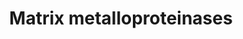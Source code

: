 ---
annotations:
- type: Pathway Ontology
  value: cell-extracellular matrix signaling pathway
- type: Pathway Ontology
  value: protein degradation pathway
authors:
- Kdahlquist
- MaintBot
- MartijnVanIersel
- Khanspers
- Thomas
- Ddigles
- Mkutmon
- Eweitz
description: 'Matrix metalloproteinases (MMPs) are zinc-dependent endopeptidases;
  other family members are adamalysins, serralysins, and astacins. The MMPs belong
  to a larger family of proteases known as the metzincin superfamily. Collectively
  they are capable of degrading all kinds of extracellular matrix proteins, but also
  can process a number of bioactive molecules. They are known to be involved in the
  cleavage of cell surface receptors, the release of apoptotic ligands (such as the
  FAS ligand), and chemokine/cytokine in/activation. MMPs are also thought to play
  a major role on cell behaviors such as cell proliferation, migration (adhesion/dispersion),
  differentiation, angiogenesis, apoptosis and host defense.  Source: [[wikipedia:Matrix_metalloproteinase|Wikipedia]]  Proteins
  on this pathway have targeted assays available via the [https://assays.cancer.gov/available_assays?wp_id=WP129
  CPTAC Assay Portal]'
last-edited: 2021-05-22
organisms:
- Homo sapiens
redirect_from:
- /index.php/Pathway:WP129
- /instance/WP129
schema-jsonld:
- '@context': https://schema.org/
  '@id': https://wikipathways.github.io/pathways/WP129.html
  '@type': Dataset
  creator:
    '@type': Organization
    name: WikiPathways
  description: 'Matrix metalloproteinases (MMPs) are zinc-dependent endopeptidases;
    other family members are adamalysins, serralysins, and astacins. The MMPs belong
    to a larger family of proteases known as the metzincin superfamily. Collectively
    they are capable of degrading all kinds of extracellular matrix proteins, but
    also can process a number of bioactive molecules. They are known to be involved
    in the cleavage of cell surface receptors, the release of apoptotic ligands (such
    as the FAS ligand), and chemokine/cytokine in/activation. MMPs are also thought
    to play a major role on cell behaviors such as cell proliferation, migration (adhesion/dispersion),
    differentiation, angiogenesis, apoptosis and host defense.  Source: [[wikipedia:Matrix_metalloproteinase|Wikipedia]]  Proteins
    on this pathway have targeted assays available via the [https://assays.cancer.gov/available_assays?wp_id=WP129
    CPTAC Assay Portal]'
  keywords:
  - TIMP2
  - MMP27
  - MMP13
  - MMP16
  - MMP15
  - MMP23A
  - MMP23B
  - MMP21
  - TNF
  - MMP14
  - MMP19
  - TCF20
  - MMP20
  - BSG
  - MMP26
  - MMP12
  - MMP2
  - TIMP1
  - MMP24
  - MMP8
  - MMP7
  - MMP10
  - MMP17
  - TIMP3
  - MMP28
  - TIMP4
  - MMP25
  - MMP11
  - MMP3
  - MMP1
  - MMP9
  license: CC0
  name: Matrix metalloproteinases
seo: CreativeWork
title: Matrix metalloproteinases
wpid: WP129
---